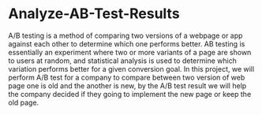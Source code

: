 # Analyze-AB-Test-Results
 A/B testing is a method of comparing two versions of a webpage or app against each other to determine which one performs better. AB testing is essentially an experiment where two or more variants of a page are shown to users at random, and statistical analysis is used to determine which variation performs better for a given conversion goal.  In this project, we will perform A/B test for a company to compare between two version of web page one is old and the another is new, by the A/B test result we will help the company decided if they going to implement the new page or keep the old page.
